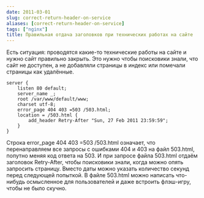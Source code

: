 ```yaml
---
date: 2011-03-01
slug: correct-return-header-on-service
aliases: [correct-return-header-on-service]
tags: ["nginx"]
title: Правильная отдача заголовков при технических работах на сайте
---
```


Есть ситуация: проводятся какие-то технические работы на сайте и нужно сайт правильно закрыть. Это нужно чтобы поисковики знали, что сайт не доступен, а не добавляли страницы в индекс или помечали страницы как удалённые.

```
server {
    listen 80 default;
    server_name _;
    root /var/www/default/www;
    charset utf-8;
    error_page 404 403 =503 /503.html;
    location = /503.html {
        add_header Retry-After "Sun, 27 Feb 2011 23:59:59";
    }
}
```

Строка error_page 404 403 =503 /503.html означает, что перенаправляем все запросы с ошибками 404 и 403 на файл 503.html, попутно меняя код ответа на 503. И при запросе файла 503.html отдаём заголовок Retry-After, чтобы поисковики знали, когда можно опять запросить страницу. Вместо даты можно указать количество секунд перед следующей попыткой. В файле 503.html можно написать что-нибудь осмысленное для пользователей и даже встроить флэш-игру, чтобы не было скучно.
